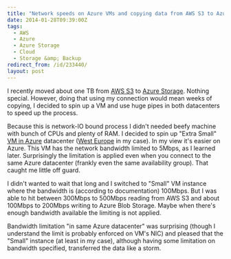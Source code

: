 ```yaml
---
title: "Network speeds on Azure VMs and copying data from AWS S3 to Azure Blob Storage"
date: 2014-01-28T09:39:00Z
tags:
  - AWS
  - Azure
  - Azure Storage
  - Cloud
  - Storage &amp; Backup
redirect_from: /id/233440/
layout: post
---
```

I recently moved about one TB from [AWS S3][1] to [Azure Storage][2]. Nothing special. However, doing that using my connection would mean weeks of copying, I decided to spin up a VM and use huge pipes in both datacenters to speed up the process.

<!-- excerpt -->

Because this is network-IO bound process I didn't needed beefy machine with bunch of CPUs and plenty of RAM. I decided to spin up "Extra Small" [VM in Azure][3] datacenter ([West Europe][4] in my case). In my view it's easier on Azure. This VM has the network bandwidth limited to 5Mbps, as I learned later. Surprisingly the limitation is applied even when you connect to the same Azure datacenter (frankly even the same availability group). That caught me little off guard.

I didn't wanted to wait that long and I switched to "Small" VM instance where the bandwidth is (according to documentation) 100Mbps. But I was able to hit between 300Mbps to 500Mbps reading from AWS S3 and about 100Mbps to 200Mbps writing to Azure Blob Storage. Maybe when there's enough bandwidth available the limiting is not applied.

Bandwidth limitation "in same Azure datacenter" was surprising (though I understand the limit is probably enforced on VM's NIC) and pleased that the "Small" instance (at least in my case), although having some limitation on bandwidth specified, transferred the data like a storm.

[1]: http://aws.amazon.com/s3/
[2]: http://www.windowsazure.com/en-us/services/storage/
[3]: http://www.windowsazure.com/en-us/services/virtual-machines/
[4]: http://en.wikipedia.org/wiki/Windows_Azure#Datacenter
